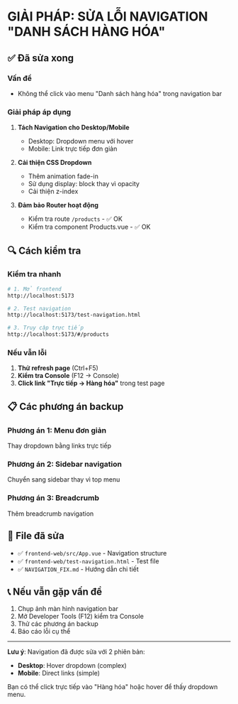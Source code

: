 # GIẢI PHÁP: SỬA LỖI NAVIGATION "DANH SÁCH HÀNG HÓA"

## ✅ Đã sửa xong

### Vấn đề
- Không thể click vào menu "Danh sách hàng hóa" trong navigation bar

### Giải pháp áp dụng

1. **Tách Navigation cho Desktop/Mobile**
   - Desktop: Dropdown menu với hover
   - Mobile: Link trực tiếp đơn giản

2. **Cải thiện CSS Dropdown**
   - Thêm animation fade-in
   - Sử dụng display: block thay vì opacity
   - Cải thiện z-index

3. **Đảm bảo Router hoạt động**
   - Kiểm tra route `/products` - ✅ OK
   - Kiểm tra component Products.vue - ✅ OK

## 🔍 Cách kiểm tra

### Kiểm tra nhanh
```bash
# 1. Mở frontend
http://localhost:5173

# 2. Test navigation
http://localhost:5173/test-navigation.html

# 3. Truy cập trực tiếp
http://localhost:5173/#/products
```

### Nếu vẫn lỗi
1. **Thử refresh page** (Ctrl+F5)
2. **Kiểm tra Console** (F12 → Console)
3. **Click link "Trực tiếp → Hàng hóa"** trong test page

## 📋 Các phương án backup

### Phương án 1: Menu đơn giản
Thay dropdown bằng links trực tiếp

### Phương án 2: Sidebar navigation
Chuyển sang sidebar thay vì top menu

### Phương án 3: Breadcrumb
Thêm breadcrumb navigation

## 🔧 File đã sửa
- ✅ `frontend-web/src/App.vue` - Navigation structure
- ✅ `frontend-web/test-navigation.html` - Test file
- ✅ `NAVIGATION_FIX.md` - Hướng dẫn chi tiết

## 📞 Nếu vẫn gặp vấn đề
1. Chụp ảnh màn hình navigation bar
2. Mở Developer Tools (F12) kiểm tra Console
3. Thử các phương án backup
4. Báo cáo lỗi cụ thể

---
**Lưu ý**: Navigation đã được sửa với 2 phiên bản:
- **Desktop**: Hover dropdown (complex)
- **Mobile**: Direct links (simple)

Bạn có thể click trực tiếp vào "Hàng hóa" hoặc hover để thấy dropdown menu.
